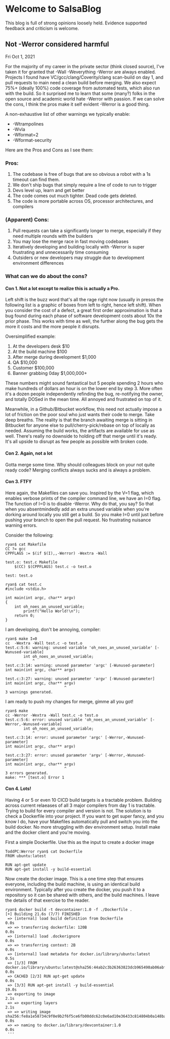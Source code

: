 # Welcome to SalsaBlog
This blog is full of strong opinions loosely held. Evidence supported feedback and criticism is welcome.

## Not -Werror considered harmful 
Fri Oct 1, 2021

For the majority of my career in the private sector (think closed source), I've taken it for granted that -Wall -Weverything -Werror are always enabled. Projects I found have VC/gcc/clang/Coverity/clang scan-build on day 1, and pull requests to main need a clean build before merging. We also expect 75%+ (ideally 100%) code coverage from automated tests, which also run with the build. So it surprised me to learn that some (many?) folks in the open source and academic world hate -Werror with passion. If we can solve the cons, I think the pros make it self evident -Werror is a good thing.

A non-exhaustive list of other warnings we typically enable:
- -Wtrampolines
- -Wvla
- -Wformat=2
- -Wformat-security


Here are the Pros and Cons as I see them:

### Pros:
1. The codebase is free of bugs that are so obvious a robot with a 1s timeout can find them.
2. We don't ship bugs that simply require a line of code to run to trigger
3. Devs level up, learn and get better
4. The code comes out much tighter. Dead code gets deleted.
5. The code is more portable across OS, processor architectures, and compilers

### (Apparent) Cons:
1. Pull requests can take a significantly longer to merge, especially if they need multiple rounds with the builders
2. You may lose the merge race in fast moving codebases
3. Iteratively developing and building locally with -Werror is super frustrating and unnecessarily time consuming
4. Outsiders or new developers may struggle due to development environment differences

### What can we do about the cons?
#### Con 1. Not a lot except to realize this is actually a Pro.
Left shift is the buzz word that's all the rage right now (usually in presos the following list is a graphic of boxes from left to right, hence left shift). When you consider the cost of a defect, a great first order approximation is that a bug found during each phase of software development costs about 10x the prior phase. This works with time as well, the further along the bug gets the more it costs and the more people it disrupts.

Oversimplified example:
1. At the developers desk $10
2. At the build machine $100
3. After merge during development $1,000
4. QA $10,000
5. Customer $100,000
6. Banner grabbing 0day $1,000,000+

These numbers might sound fantastical but 5 people spending 2 hours who make hundreds of dollars an hour is on the lower end by step 3. More often it's a dozen people independently refinding the bug, re-notifying the owner, and totally DOSed in the mean time. All annoyed and frustrated on top of it.

Meanwhile, in a Github/Bitbucket workflow, this need not actually impose a lot of friction on the poor soul who just wants their code to merge. Take deep breaths. The reality is that the branch awaiting merge is sitting in Bitbucket for anyone else to pull/cherry-pick/rebase on top of locally as needed. Assuming the build works, the artifacts are available for use as well. There's really no downside to holding off that merge until it's ready. It's all upside to disrupt as few people as possible with broken code.

#### Con 2. Again, not a lot
Gotta merge some time. Why should colleagues block on your not quite ready code? Merging conflicts always sucks and is always a problem.

#### Con 3. FTFY
Here again, the Makefiles can save you. Inspired by the V=1 flag, which enables verbose prints of the compiler command line, we have an I=0 flag. The function of I=0 is to disable -Werror. Why do that, you say? So that when you absentmindedly add an extra unused variable when you're dorking around locally you still get a build. So you make I=0 until just before pushing your branch to open the pull request. No frustrating nuisance warning errors.

Consider the following:
```
ryan$ cat Makefile
CC ?= gcc
CPPFLAGS := $(if $(I),,-Werror) -Wextra -Wall

test.o: test.c Makefile
	$(CC) $(CPPFLAGS) test.c -o test.o

test: test.o
```
```
ryan$ cat test.c
#include <stdio.h>

int main(int argc, char** argv)
{
	int oh_noes_an_unused_variable;
        printf("Hello World!\n");
	return 0;
}

```

I am developing, don't be annoying, compiler:
```
ryan$ make I=0
cc  -Wextra -Wall test.c -o test.o
test.c:5:6: warning: unused variable 'oh_noes_an_unused_variable' [-Wunused-variable]
        int oh_noes_an_unused_variable;
            ^
test.c:3:14: warning: unused parameter 'argc' [-Wunused-parameter]
int main(int argc, char** argv)
             ^
test.c:3:27: warning: unused parameter 'argv' [-Wunused-parameter]
int main(int argc, char** argv)
                          ^
3 warnings generated.

```

I am ready to push my changes for merge, gimme all you got!
```
ryan$ make
cc -Werror -Wextra -Wall test.c -o test.o
test.c:5:6: error: unused variable 'oh_noes_an_unused_variable' [-Werror,-Wunused-variable]
        int oh_noes_an_unused_variable;
            ^
test.c:3:14: error: unused parameter 'argc' [-Werror,-Wunused-parameter]
int main(int argc, char** argv)
             ^
test.c:3:27: error: unused parameter 'argv' [-Werror,-Wunused-parameter]
int main(int argc, char** argv)
                          ^
3 errors generated.
make: *** [test.o] Error 1

```

#### Con 4. Lots!
Having 4 or 5 or even 10 CICD build targets is a tractable problem. Building across current relaeases of all 3 major compilers from day 1 is tractable. Trying to build for every compiler and version is not. The solution is to check a Dockerfile into your project. If you want to get super fancy, and you know I do, have your Makefiles automatically pull and switch you into the build docker. No more struggling with dev environment setup. Install make and the docker client and you're moving.

First a simple Dockerfile. Use this as the input to create a docker image
```
ToddPC:Werror ryan$ cat Dockerfile
FROM ubuntu:latest

RUN apt-get update
RUN apt-get install -y build-essential
```

Now create the docker image. This is a one time step that ensures everyone, including the build machine, is using an identical build environment. Typically after you create the docker, you push it to a repository so it can be shared with others, and the build machines. I leave the details of that exercise to the reader.
```
ryan$ docker build -t devcontainer:1.0 -f ./Dockerfile .
[+] Building 21.6s (7/7) FINISHED                                                                                                                                                                           
 => [internal] load build definition from Dockerfile                                                                                                                                                   0.0s
 => => transferring dockerfile: 120B                                                                                                                                                                   0.0s
 => [internal] load .dockerignore                                                                                                                                                                      0.0s
 => => transferring context: 2B                                                                                                                                                                        0.0s
 => [internal] load metadata for docker.io/library/ubuntu:latest                                                                                                                                       0.5s
 => [1/3] FROM docker.io/library/ubuntu:latest@sha256:44ab2c3b26363823dcb965498ab06abf74a1e6af20a732902250743df0d4172d                                                                                 0.0s
 => CACHED [2/3] RUN apt-get update                                                                                                                                                                    0.0s
 => [3/3] RUN apt-get install -y build-essential                                                                                                                                                      19.0s
 => exporting to image                                                                                                                                                                                 2.1s 
 => => exporting layers                                                                                                                                                                                2.1s 
 => => writing image sha256:fe8a1e58734c9f0e9b2f6f5ce6fb00ddc62c0e6ad10e36433c814804b0a148ba                                                                                                           0.0s 
 => => naming to docker.io/library/devcontainer:1.0                                                                                                                                                    0.0s 
 '''


